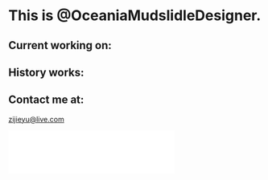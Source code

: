 # This is @OceaniaMudslidleDesigner.
## Current working on:


## History works:


## Contact me at:
zijieyu@live.com

<iframe frameborder="no" border="0" auto="1" marginwidth="0" marginheight="0" width=330 height=86 src="//music.163.com/outchain/player?type=2&id=28152199&auto=1&height=66"></iframe>
